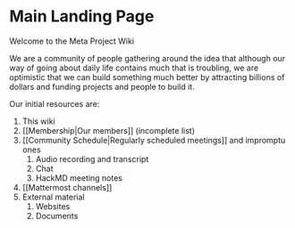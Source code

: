 # Main Landing Page
Welcome to the Meta Project Wiki

We are a community of people gathering around the idea that although our way of going about daily life contains much that is troubling, we are optimistic that we can build something much better by attracting billions of dollars and funding projects and people to build it.

Our initial resources are:

1. This wiki
2. [[Membership|Our members]] (incomplete list)
3. [[Community Schedule|Regularly scheduled meetings]] and impromptu ones
	1. Audio recording and transcript
	2. Chat
	3. HackMD meeting notes
4. [[Mattermost channels]]  
5. External material
	1. Websites
	2. Documents